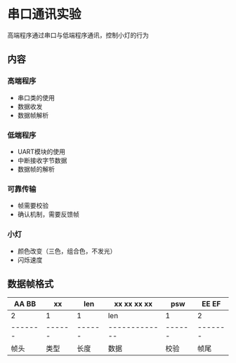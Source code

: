 # 串口通讯实验
高端程序通过串口与低端程序通讯，控制小灯的行为

## 内容

### 高端程序
+ 串口类的使用
+ 数据收发
+ 数据帧解析

### 低端程序
+ UART模块的使用
+ 中断接收字节数据
+ 数据帧的解析

### 可靠传输
+ 帧需要校验
+ 确认机制，需要反馈帧

### 小灯
+ 颜色改变（三色，组合色，不发光）
+ 闪烁速度

## 数据帧格式

| AA BB | xx   |  len | xx xx xx xx |  psw | EE EF |
|-------|------|------|-------------|------|-------|
|   2   | 1    |  1   | len         |  1   |   2   |
|-------|------|------|-------------|------|-------|
| 帧头  | 类型 | 长度 | 数据        | 校验 |  帧尾 |

